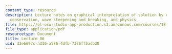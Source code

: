 ```yaml
---
content_type: resource
description: Lecture notes on graphical interpretation of solution by characteristics,
  conservation, wave steepening and breaking, and physics
file: https://ol-ocw-studio-app-production.s3.amazonaws.com/courses/18-306-advanced-partial-differential-equations-with-applications-fall-2009/d3e6697ca316a5864dfb7376ff5adb28_MIT18_306f09_lec06.pdf
file_type: application/pdf
resourcetype: Document
title: Lecture 06
uid: d3e6697c-a316-a586-4dfb-7376ff5adb28
---
```

